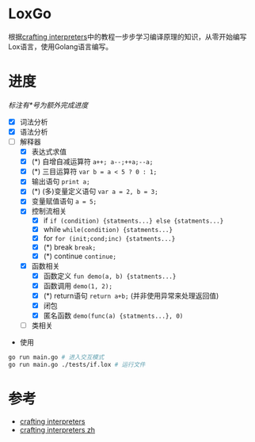 # LoxGo

根据[crafting interpreters](https://craftinginterpreters.com/)中的教程一步步学习编译原理的知识，从零开始编写Lox语言，使用Golang语言编写。

# 进度
*标注有\*号为额外完成进度*
- [x] 词法分析
- [x] 语法分析
- [ ] 解释器
  - [x] 表达式求值
  - [x] (*) 自增自减运算符 `a++; a--;++a;--a;`
  - [x] (*) 三目运算符 `var b = a < 5 ? 0 : 1;`
  - [x] 输出语句 `print a;`
  - [x] (*) (多)变量定义语句 `var a = 2, b = 3;`
  - [x] 变量赋值语句 `a = 5;`
  - [x] 控制流相关
    - [x] if `if (condition) {statments...} else {statments...}`
    - [x] while `while(condition) {statments...}`
    - [x] for `for (init;cond;inc) {statments...}`
    - [x] (*) break `break;`
    - [x] (*) continue `continue;`
  - [x] 函数相关 
    - [x] 函数定义 `fun demo(a, b) {statments...}`
    - [x] 函数调用 `demo(1, 2);`
    - [x] (*) return语句 `return a+b;` (并非使用异常来处理返回值)
    - [x] 闭包
    - [x] 匿名函数 `demo(func(a) {statments...}, 0)`
  - [ ] 类相关

- 使用
```bash
go run main.go # 进入交互模式
go run main.go ./tests/if.lox # 运行文件
```

# 参考
- [crafting interpreters](https://craftinginterpreters.com/contents.html)
- [crafting interpreters zh](https://github.com/GuoYaxiang/craftinginterpreters_zh)